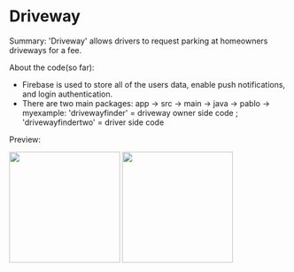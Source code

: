 # Driveway
Summary: 'Driveway' allows drivers to request parking at homeowners driveways for a fee.

About the code(so far):
- Firebase is used to store all of the users data, enable push notifications, and login authentication.
- There are two main packages: app -> src -> main -> java -> pablo -> myexample:
'drivewayfinder' = driveway owner side code ; 
'drivewayfindertwo' = driver side code

Preview:

<img src="https://user-images.githubusercontent.com/51018556/72857012-3ec09180-3c71-11ea-945d-541dc8a81936.png" width="200">

<img src="https://user-images.githubusercontent.com/51018556/72857457-809e0780-3c72-11ea-82f4-867028f15935.png" width="200">
